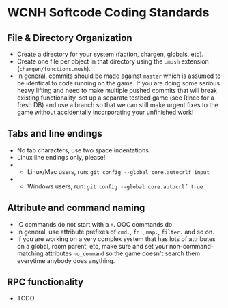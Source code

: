 # WCNH Softcode Coding Standards

## File & Directory Organization

* Create a directory for your system (faction, chargen, globals, etc).
* Create one file per object in that directory using the `.mush` extension (`chargen/functions.mush`).
* In general, commits should be made against `master` which is assumed to be identical to code running on the game. If you are doing some serious heavy lifting and need to make multiple pushed commits that will break existing functionality, set up a separate testbed game (see Rince for a fresh DB) and use a branch so that we can still make urgent fixes to the game without accidentally incorporating your unfinished work!

## Tabs and line endings

* No tab characters, use two space indentations.
* Linux line endings only, please!
* * Linux/Mac users, run: `git config --global core.autocrlf input`
* * Windows users, run: `git config --global core.autocrlf true`

## Attribute and command naming
* IC commands do not start with a `+`. OOC commands do.
* In general, use attribute prefixes of `cmd.`, `fn.`, `map.`, `filter.` and so on.
* If you are working on a very complex system that has lots of attributes on a global, room parent, etc, make sure and set your non-command-matching attributes `no_command` so the game doesn't search them everytime anybody does anything.

## RPC functionality
* TODO
